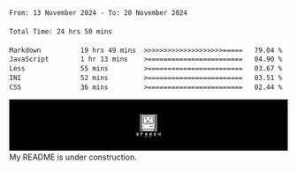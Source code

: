 <!--START_SECTION:waka-->

```txt
From: 13 November 2024 - To: 20 November 2024

Total Time: 24 hrs 50 mins

Markdown          19 hrs 49 mins  >>>>>>>>>>>>>>>>>>>>=====   79.04 %
JavaScript        1 hr 13 mins    >========================   04.90 %
Less              55 mins         >========================   03.67 %
INI               52 mins         >========================   03.51 %
CSS               36 mins         >========================   02.44 %
```

<!--END_SECTION:waka-->

<img src="https://raw.githubusercontent.com/n3xta/image-hosting/main/img/202411032331174.png"/>
My README is under construction. 
